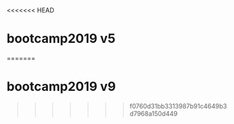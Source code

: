 <<<<<<< HEAD
# bootcamp2019 v5
=======
# bootcamp2019 v9
>>>>>>> f0760d31bb3313987b91c4649b3d7968a150d449
